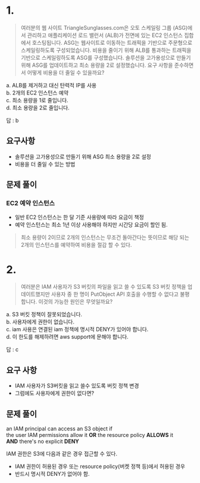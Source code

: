 # 1.

> 여러분의 웹 사이트 TriangleSunglasses.com은 오토 스케일링 그룹 (ASG)에서 관리하고 애플리케이션 로드 밸런서 (ALB)가 전면에 있는 EC2 인스턴스 집합에서 호스팅됩니다. ASG는 웹사이트로 이동하는 트래픽을 기반으로 주문형으로 스케일링하도록 구성되었습니다. 비용을 줄이기 위해 ALB를 통과하는 트래픽을 기반으로 스케일링하도록 ASG를 구성했습니다. 솔루션을 고가용성으로 만들기 위해 ASG를 업데이트하고 최소 용량을 2로 설정했습니다. 요구 사항을 준수하면서 어떻게 비용을 더 줄일 수 있을까요?

a. ALB를 제거하고 대신 탄력적 IP를 사용  
b. 2개의 EC2 인스턴스 예약  
c. 최소 용량을 1로 줄입니다.  
d. 최소 용량을 2로 줄입니다.  

답 : b

## 요구사항
* 솔루션을 고가용성으로 만들기 위해 ASG 최소 용량을 2로 설정
* 비용을 더 줄일 수 있는 방법

## 문제 풀이

### EC2 예약 인스턴스

* 일반 EC2 인스턴스는 한 달 기준 사용량에 따라 요금이 책정
* 예약 인스턴스는 최소 1년 이상 사용해야 하지만 시간당 요금이 할인 됨.

> 최소 용량이 2이므로 2개의 인스턴스는 무조건 돌아간다는 뜻이므로 
> 해당 되는 2개의 인스턴스를 예약하여 비용을 절감 할 수 있다.

# 2.

> 여러분은 IAM 사용자가 S3 버킷의 파일을 읽고 쓸 수 있도록 S3 버킷 정책을 업데이트했지만 사용자 중 한 명이 PutObject API 호출을 수행할 수 없다고 불평합니다. 이것의 가능한 원인은 무엇일까요?

a. S3 버킷 정책이 잘못되었습니다.  
b. 사용자에게 권한이 없습니다.  
c. iam 사용은 연결된 iam 정책에 명시적 DENY가 있어야 합니다.  
d. 이 한도를 해제하려면 aws support에 문해야 합니다.  

답 : c

## 요구 사항
* IAM 사용자가 S3버킷을 읽고 쓸수 있도록 버킷 정책 변경
* 그럼에도 사용자에게 권한이 없다면?

## 문제 풀이
an IAM principal can access an S3 object if  
the user IAM permissions allow it **OR** the resource policy **ALLOWS** it  
**AND** there's no explicit **DENY**

IAM 권한은 S3에 다음과 같은 경우 접근할 수 있다.
* IAM 권한이 허용된 경우 또는 resource policy(버켓 정책 등)에서 허용된 경우
* 반드시 명시적 DENY가 없어야 함.
